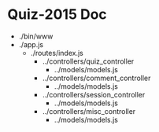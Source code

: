 
Quiz-2015 Doc
===

* ./bin/www
* ./app.js
  * ./routes/index.js
    * ../controllers/quiz_controller
      * ../models/models.js
    * ../controllers/comment_controller
      * ../models/models.js        
    * ../controllers/session_controller
      * ../models/models.js        
    * ../controllers/misc_controller
      * ../models/models.js

            
        